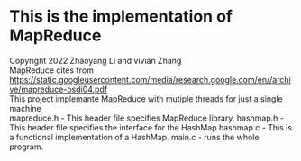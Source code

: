 # This is the implementation of MapReduce
Copyright 2022 Zhaoyang Li and vivian Zhang   
MapReduce cites from https://static.googleusercontent.com/media/research.google.com/en//archive/mapreduce-osdi04.pdf  
This project implemante MapReduce with mutiple threads for just a single machine  
mapreduce.h - This header file specifies MapReduce library.
hashmap.h - This header file specifies the interface for the HashMap
hashmap.c - This is a functional implementation of a HashMap.
main.c - runs the whole program.
